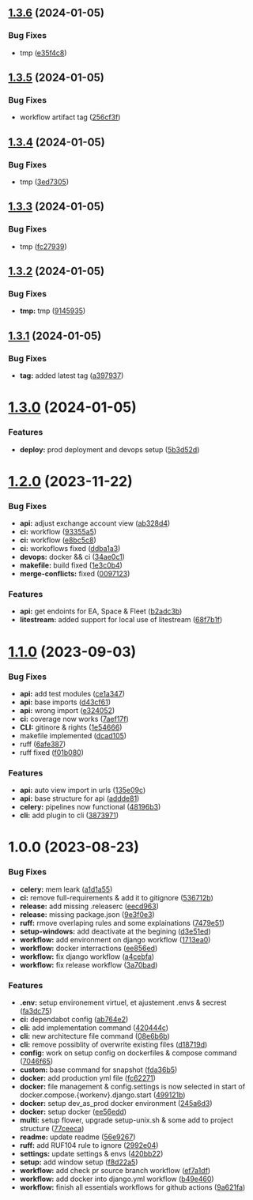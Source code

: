 ## [1.3.6](https://github.com/napse-invest/napse-developer-toolkit/compare/v1.3.5...v1.3.6) (2024-01-05)


### Bug Fixes

* tmp ([e35f4c8](https://github.com/napse-invest/napse-developer-toolkit/commit/e35f4c8d54621b0db133ce5a452a444840cbe148))

## [1.3.5](https://github.com/napse-invest/napse-developer-toolkit/compare/v1.3.4...v1.3.5) (2024-01-05)


### Bug Fixes

* workflow artifact tag ([256cf3f](https://github.com/napse-invest/napse-developer-toolkit/commit/256cf3f4feeee71f5d763448c24c0249f3d12274))

## [1.3.4](https://github.com/napse-invest/napse-developer-toolkit/compare/v1.3.3...v1.3.4) (2024-01-05)


### Bug Fixes

* tmp ([3ed7305](https://github.com/napse-invest/napse-developer-toolkit/commit/3ed730570bf7c0a0c37e20d98675d15aecbab7c7))

## [1.3.3](https://github.com/napse-invest/napse-developer-toolkit/compare/v1.3.2...v1.3.3) (2024-01-05)


### Bug Fixes

* tmp ([fc27939](https://github.com/napse-invest/napse-developer-toolkit/commit/fc27939c13fc64423107c9e9f7f3e851c37e4f69))

## [1.3.2](https://github.com/napse-invest/napse-developer-toolkit/compare/v1.3.1...v1.3.2) (2024-01-05)


### Bug Fixes

* **tmp:** tmp ([9145935](https://github.com/napse-invest/napse-developer-toolkit/commit/9145935c06e4259c57e724ed871467ad3fe7541f))

## [1.3.1](https://github.com/napse-invest/napse-developer-toolkit/compare/v1.3.0...v1.3.1) (2024-01-05)


### Bug Fixes

* **tag:** added latest tag ([a397937](https://github.com/napse-invest/napse-developer-toolkit/commit/a3979376ceb8ed83d788e18bd79d418aae36a7b3))

# [1.3.0](https://github.com/napse-invest/napse-developer-toolkit/compare/v1.2.0...v1.3.0) (2024-01-05)


### Features

* **deploy:** prod deployment and devops setup ([5b3d52d](https://github.com/napse-invest/napse-developer-toolkit/commit/5b3d52d98fad67823e6c4128e3ca12d9768b9d42))

# [1.2.0](https://github.com/napse-invest/napse-developer-toolkit/compare/v1.1.0...v1.2.0) (2023-11-22)


### Bug Fixes

* **api:** adjust exchange account view ([ab328d4](https://github.com/napse-invest/napse-developer-toolkit/commit/ab328d4d77f71d1bbab4402b36c578b5a8185094))
* **ci:** workflow ([93355a5](https://github.com/napse-invest/napse-developer-toolkit/commit/93355a5479598298ae78cc3cb4ca51b55dc7803f))
* **ci:** workflow ([e8bc5c8](https://github.com/napse-invest/napse-developer-toolkit/commit/e8bc5c850230aaf82f825c8f5e8bdc14f5c78e95))
* **ci:** workoflows fixed ([ddba1a3](https://github.com/napse-invest/napse-developer-toolkit/commit/ddba1a3967e098c53638ccff64dcb0605e268966))
* **devops:** docker && ci ([34ae0c1](https://github.com/napse-invest/napse-developer-toolkit/commit/34ae0c1414f0bf5f8d2d87769c5cf50ea1e98436))
* **makefile:** build fixed ([1e3c0b4](https://github.com/napse-invest/napse-developer-toolkit/commit/1e3c0b460cac69479388e65209a9d3918ba398b1))
* **merge-conflicts:** fixed ([0097123](https://github.com/napse-invest/napse-developer-toolkit/commit/0097123bb8b58eb67f082d00bfed65da01ab2cc7))


### Features

* **api:** get endoints for EA, Space & Fleet ([b2adc3b](https://github.com/napse-invest/napse-developer-toolkit/commit/b2adc3bbf787fd058b88b71fb0d6bce86f916ee3))
* **litestream:** added support for local use of litestream ([68f7b1f](https://github.com/napse-invest/napse-developer-toolkit/commit/68f7b1f86b0e9ebc7130aa627ae32b21d0332a45))

# [1.1.0](https://github.com/napse-invest/napse-developer-toolkit/compare/v1.0.0...v1.1.0) (2023-09-03)


### Bug Fixes

* **api:** add test modules ([ce1a347](https://github.com/napse-invest/napse-developer-toolkit/commit/ce1a34785809544ebce412f48d38130bf5a3eccc))
* **api:** base imports ([d43cf61](https://github.com/napse-invest/napse-developer-toolkit/commit/d43cf61f081b3e15bdc3d9b24f8f142a1952519e))
* **api:** wrong import ([e324052](https://github.com/napse-invest/napse-developer-toolkit/commit/e324052adac05deeda5284de563b91f36ba4267b))
* **ci:** coverage now works ([7aef17f](https://github.com/napse-invest/napse-developer-toolkit/commit/7aef17fbc343365030c80ae5d1c0a449cfc863ef))
* **CLI:** gitinore & rights ([1e54666](https://github.com/napse-invest/napse-developer-toolkit/commit/1e54666334dc29fb31b76dcb9c3706fb56634187))
* makefile implemented ([dcad105](https://github.com/napse-invest/napse-developer-toolkit/commit/dcad105bd64bea357e91c739ad4ff364007de566))
* ruff ([6afe387](https://github.com/napse-invest/napse-developer-toolkit/commit/6afe38704a67ffedd8e29af05fcedbe1fd478e7f))
* ruff fixed ([f01b080](https://github.com/napse-invest/napse-developer-toolkit/commit/f01b080e6c629ee434beebe856875f50c85529c2))


### Features

* **api:** auto view import in urls ([135e09c](https://github.com/napse-invest/napse-developer-toolkit/commit/135e09c309c7994a04968fa8b76ad8e036821815))
* **api:** base structure for api ([addde81](https://github.com/napse-invest/napse-developer-toolkit/commit/addde81e2dc77f6e167ada19972ef5ad808ba766))
* **celery:** pipelines now functional ([48196b3](https://github.com/napse-invest/napse-developer-toolkit/commit/48196b3ae6c112fa39fb4a0ae2c9fafa25b4e188))
* **cli:** add plugin to cli ([3873971](https://github.com/napse-invest/napse-developer-toolkit/commit/38739716464b0c9048cd5614f3cc323638a41e0d))

# 1.0.0 (2023-08-23)


### Bug Fixes

* **celery:** mem leark ([a1d1a55](https://github.com/napse-invest/napse-developer-toolkit/commit/a1d1a55aedf1367524a235fc3822b111d595de0f))
* **ci:** remove full-requirements & add it to gitignore ([536712b](https://github.com/napse-invest/napse-developer-toolkit/commit/536712b67b1fbdba42f65a0cf2c155005a4a52b7))
* **release:** add missing .releaserc ([eecd963](https://github.com/napse-invest/napse-developer-toolkit/commit/eecd963e1bcf73157617d21d5f71231e00668386))
* **release:** missing package.json ([9e3f0e3](https://github.com/napse-invest/napse-developer-toolkit/commit/9e3f0e377e668cd5e2ada317689f604954303056))
* **ruff:** rmove overlaping rules and some explainations ([7479e51](https://github.com/napse-invest/napse-developer-toolkit/commit/7479e513b310a34ff123a8ef06838cc900cc2163))
* **setup-windows:** add deactivate at the begining ([d3e51ed](https://github.com/napse-invest/napse-developer-toolkit/commit/d3e51ed430cfeae24c49c2074e26d30c236b4f5f))
* **workflow:** add environment on django workflow ([1713ea0](https://github.com/napse-invest/napse-developer-toolkit/commit/1713ea063325c319319b0a4071427cda735a86b1))
* **workflow:** docker interractions ([ee856ed](https://github.com/napse-invest/napse-developer-toolkit/commit/ee856ed2e3f31837b110f271a2c856de2145d3fa))
* **workflow:** fix django workflow ([a4cebfa](https://github.com/napse-invest/napse-developer-toolkit/commit/a4cebfa736e2120490bc314e3c41943b09086295))
* **workflow:** fix release workflow ([3a70bad](https://github.com/napse-invest/napse-developer-toolkit/commit/3a70bad672fdd395061d7ea6672b66a18b999845))


### Features

* **.env:** setup environement virtuel, et ajustement .envs & secrest ([fa3dc75](https://github.com/napse-invest/napse-developer-toolkit/commit/fa3dc75e1c00d801463e5b61e47c66aa4d859899))
* **ci:** dependabot config ([ab764e2](https://github.com/napse-invest/napse-developer-toolkit/commit/ab764e260920a7bfa0eb0ad4b692211657cdcc4f))
* **cli:** add implementation command ([420444c](https://github.com/napse-invest/napse-developer-toolkit/commit/420444cf3ea6805f12e212530a0b2f33a999b581))
* **cli:** new architecture file command ([08e6b6b](https://github.com/napse-invest/napse-developer-toolkit/commit/08e6b6b0c83aad2dad9964dd5749b50a32995d86))
* **cli:** remove possiblity of overwrite existing files ([d18719d](https://github.com/napse-invest/napse-developer-toolkit/commit/d18719df55350d25c8449524f8752b367f4cf679))
* **config:** work on setup config on dockerfiles & compose command ([7046f65](https://github.com/napse-invest/napse-developer-toolkit/commit/7046f65caba0d0332f73c6ade99a4ff561cd1f76))
* **custom:** base command for snapshot ([fda36b5](https://github.com/napse-invest/napse-developer-toolkit/commit/fda36b524635f922f7d0f7c63d979e1e7e3879ef))
* **docker:** add production yml file ([fc62271](https://github.com/napse-invest/napse-developer-toolkit/commit/fc62271db60e0e617efbf9f92966cc5f98598ec3))
* **docker:** file management & config.settings is now selected in start of docker.compose.{workenv}.django.start ([499121b](https://github.com/napse-invest/napse-developer-toolkit/commit/499121bb1ce2ff2204d485eafab61967cff04e5a))
* **docker:** setup dev_as_prod docker environment ([245a6d3](https://github.com/napse-invest/napse-developer-toolkit/commit/245a6d329d3870faf1de774277d5561dc7e44c0d))
* **docker:** setup docker ([ee56edd](https://github.com/napse-invest/napse-developer-toolkit/commit/ee56eddc93310812da69f2eab26ed45854d74b3c))
* **multi:** setup flower, upgrade setup-unix.sh & some add to project structure ([77ceeca](https://github.com/napse-invest/napse-developer-toolkit/commit/77ceeca0de4baeb581f244fffda57bc384c9ff30))
* **readme:** update readme ([56e9267](https://github.com/napse-invest/napse-developer-toolkit/commit/56e92672fc36df41821b77cdbe972f8fbd539fca))
* **ruff:** add RUF104 rule to ignore ([2992e04](https://github.com/napse-invest/napse-developer-toolkit/commit/2992e04ff0730305fa8a6f34c156b3ad1d53e13a))
* **settings:** update settings & envs ([420bb22](https://github.com/napse-invest/napse-developer-toolkit/commit/420bb22099e1636535d8263835ac37617aa8ff7a))
* **setup:** add window setup ([f8d22a5](https://github.com/napse-invest/napse-developer-toolkit/commit/f8d22a5e8837adbe5a9b27e70c45c8e0688ff15a))
* **workflow:** add check pr source branch workflow ([ef7a1df](https://github.com/napse-invest/napse-developer-toolkit/commit/ef7a1dfb89da036e5ac4a8eea6bad802ed5faf15))
* **workflow:** add docker into django.yml workflow ([b49e460](https://github.com/napse-invest/napse-developer-toolkit/commit/b49e460f969af2881a911f548980f3afe449f56f))
* **workflow:** finish all essentials workflows for github actions ([9a621fa](https://github.com/napse-invest/napse-developer-toolkit/commit/9a621fad509142e0063585750203be83acf9c514))
